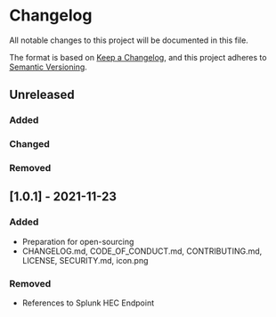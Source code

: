 # Changelog

All notable changes to this project will be documented in this file.

The format is based on [Keep a Changelog](https://keepachangelog.com/en/1.0.0/),
and this project adheres to [Semantic Versioning](https://semver.org/spec/v2.0.0.html).

## Unreleased

### Added

### Changed

### Removed

## [1.0.1] - 2021-11-23

### Added

- Preparation for open-sourcing
- CHANGELOG.md, CODE_OF_CONDUCT.md, CONTRIBUTING.md, LICENSE, SECURITY.md, icon.png

### Removed

- References to Splunk HEC Endpoint
